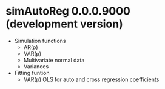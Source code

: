 # simAutoReg 0.0.0.9000 (development version)

- Simulation functions
    - AR(p)
    - VAR(p)
    - Multivariate normal data
    - Variances
- Fitting funtion
    - VAR(p) OLS for auto and cross regression coefficients
